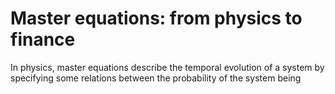 # Master equations: from physics to finance

In physics, master equations describe the temporal evolution of a system by specifying some relations between the probability of the system being
